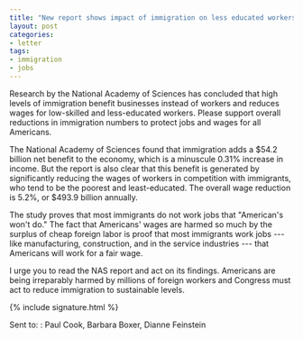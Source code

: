 ```yaml
---
title: "New report shows impact of immigration on less educated workers"
layout: post
categories:
- letter
tags:
- immigration
- jobs
---
```


Research by the National Academy of Sciences has concluded that high levels of immigration benefit businesses instead of workers and reduces wages for low-skilled and less-educated workers. Please support overall reductions in immigration numbers to protect jobs and wages for all Americans.

The National Academy of Sciences found that immigration adds a $54.2 billion net benefit to the economy, which is a minuscule 0.31% increase in income. But the report is also clear that this benefit is generated by significantly reducing the wages of workers in competition with immigrants, who tend to be the poorest and least-educated. The overall wage reduction is 5.2%, or $493.9 billion annually.

The study proves that most immigrants do not work jobs that "American's won't do." The fact that Americans' wages are harmed so much by the surplus of cheap foreign labor is proof that most immigrants work jobs --- like manufacturing, construction, and in the service industries --- that Americans will work for a fair wage.

I urge you to read the NAS report and act on its findings. Americans are being irreparably harmed by millions of foreign workers and Congress must act to reduce immigration to sustainable levels.

{% include signature.html %}

Sent to:
: Paul Cook, Barbara Boxer, Dianne Feinstein
